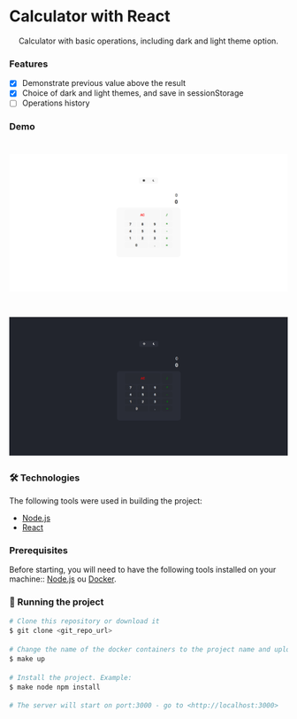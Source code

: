 # Calculator with React
<p align="center">Calculator with basic operations, including dark and light theme option.</p>

### Features

- [x] Demonstrate previous value above the result
- [x] Choice of dark and light themes, and save in sessionStorage
- [ ] Operations history

### Demo

<h1 align="center">
  <img alt="LightThemeExample" title="#LightThemeExample" src="./docs/images/light-theme-example.png" />
</h1>

<h1 align="center">
  <img alt="LightThemeExample" title="#LightThemeExample" src="./docs/images/dark-theme-example.png" />
</h1>

### 🛠 Technologies

The following tools were used in building the project:

- [Node.js](https://nodejs.org/en/)
- [React](https://pt-br.reactjs.org/)

### Prerequisites

Before starting, you will need to have the following tools installed on your machine::
[Node.js](https://nodejs.org/en/) ou [Docker](https://www.docker.com/).

### 🎲 Running the project

```bash
# Clone this repository or download it
$ git clone <git_repo_url>

# Change the name of the docker containers to the project name and upload the containers
$ make up

# Install the project. Example:
$ make node npm install

# The server will start on port:3000 - go to <http://localhost:3000>
